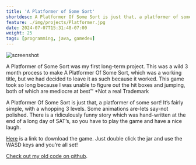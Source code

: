 ```yaml
---
title: 'A Platformer of Some Sort'
shortdesc: A Platformer Of Some Sort is just that, a platformer of some sort!
feature: ./img/projects/Platformer.jpg
date: 2024-07-07T15:31:48-07:00
weight: 25
tags: [programming, java, gamedev]
---
```


![screenshot](./img/projects/Platformer.jpg)

A Platformer of Some Sort was my first long-term project. This was a wild 3 month process to make A Platformer Of Some Sort, which was a working title, but we had decided to leave it as such because it worked. This game took so long because I was unable to figure out the hit boxes and jumping, both of which are mediocre at best™ *Not a real Trademark

A Platformer Of Some Sort is just that, a platformer of some sort! It’s fairly simple, with a whopping 3 levels. Some animations are-lets say-not polished. There is a ridiculously funny story which was hand-written at the end of a long day of SAT’s, so you have to play the game and have a nice laugh. 

[Here](https://github.com/ssebs/Platformer/raw/master/APlatformerOfSomeSort.jar) is a link to download the game. Just double click the jar and use the WASD keys and you’re all set!

[Check out my old code on github](https://github.com/ssebs/Platformer).
